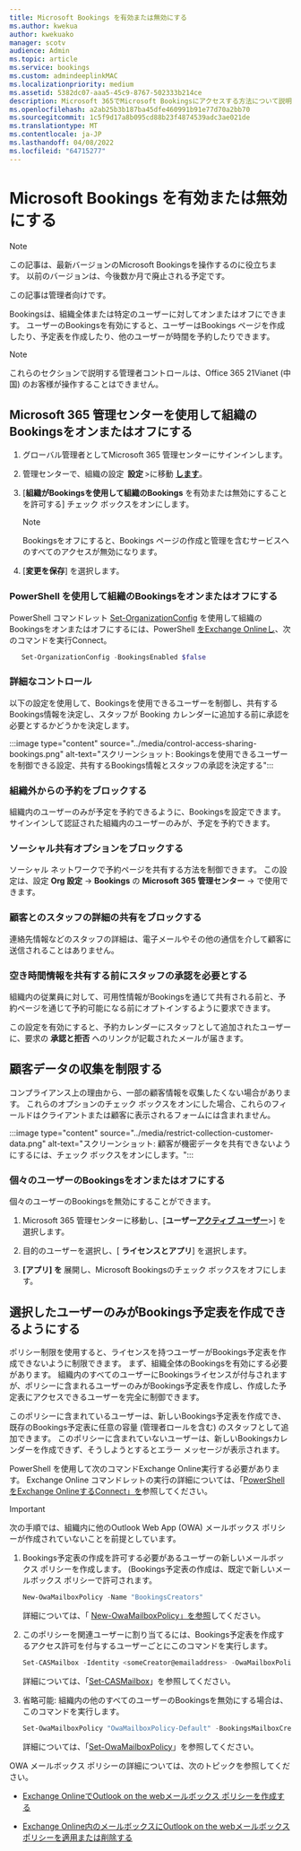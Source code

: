 ```yaml
---
title: Microsoft Bookings を有効または無効にする
ms.author: kwekua
author: kwekuako
manager: scotv
audience: Admin
ms.topic: article
ms.service: bookings
ms.custom: admindeeplinkMAC
ms.localizationpriority: medium
ms.assetid: 5382dc07-aaa5-45c9-8767-502333b214ce
description: Microsoft 365でMicrosoft Bookingsにアクセスする方法について説明します。
ms.openlocfilehash: a2ab25b3b187ba45dfe460991b91e77d70a2bb70
ms.sourcegitcommit: 1c5f9d17a8b095cd88b23f4874539adc3ae021de
ms.translationtype: MT
ms.contentlocale: ja-JP
ms.lasthandoff: 04/08/2022
ms.locfileid: "64715277"
---
```

# <a name="turn-microsoft-bookings-on-or-off"></a>Microsoft Bookings を有効または無効にする

> [!NOTE]
> この記事は、最新バージョンのMicrosoft Bookingsを操作するのに役立ちます。 以前のバージョンは、今後数か月で廃止される予定です。

この記事は管理者向けです。 

Bookingsは、組織全体または特定のユーザーに対してオンまたはオフにできます。 ユーザーのBookingsを有効にすると、ユーザーはBookings ページを作成したり、予定表を作成したり、他のユーザーが時間を予約したりできます。

> [!NOTE]
> これらのセクションで説明する管理者コントロールは、Office 365 21Vianet (中国) のお客様が操作することはできません。

## <a name="turn-bookings-on-or-off-for-your-organization-using-the-microsoft-365-admin-center"></a>Microsoft 365 管理センターを使用して組織のBookingsをオンまたはオフにする

1. グローバル管理者としてMicrosoft 365 管理センターにサインインします。

2. 管理センターで、組織の設定  **設定** \>に移動 <a href="https://go.microsoft.com/fwlink/p/?linkid=2053743" target="_blank">**します**</a>。

3. [**組織がBookingsを使用して組織のBookings** を有効または無効にすることを許可する] チェック ボックスをオンにします。

   > [!NOTE]
   > Bookingsをオフにすると、Bookings ページの作成と管理を含むサービスへのすべてのアクセスが無効になります。

4. [**変更を保存**] を選択します。

### <a name="turn-bookings-on-or-off-for-your-organization-using-powershell"></a>PowerShell を使用して組織のBookingsをオンまたはオフにする

PowerShell コマンドレット [Set-OrganizationConfig](/powershell/module/exchange/set-organizationconfig) を使用して組織のBookingsをオンまたはオフにするには、PowerShell [をExchange Onlineし](/powershell/exchange/connect-to-exchange-online-powershell)、次のコマンドを実行Connect。

```PowerShell
   Set-OrganizationConfig -BookingsEnabled $false
```

### <a name="granular-controls"></a>詳細なコントロール

以下の設定を使用して、Bookingsを使用できるユーザーを制御し、共有するBookings情報を決定し、スタッフが Booking カレンダーに追加する前に承認を必要とするかどうかを決定します。

:::image type="content" source="../media/control-access-sharing-bookings.png" alt-text="スクリーンショット: Bookingsを使用できるユーザーを制御できる設定、共有するBookings情報とスタッフの承認を決定する":::

### <a name="block-bookings-from-outside-your-organization"></a>組織外からの予約をブロックする

組織内のユーザーのみが予定を予約できるように、Bookingsを設定できます。 サインインして認証された組織内のユーザーのみが、予定を予約できます。

### <a name="block-social-sharing-options"></a>ソーシャル共有オプションをブロックする

ソーシャル ネットワークで予約ページを共有する方法を制御できます。 この設定は、設定 **Org 設定** -> **Bookings** の **Microsoft 365 管理センター** -> で使用できます。

### <a name="block-sharing-staff-details-with-customers"></a>顧客とのスタッフの詳細の共有をブロックする

連絡先情報などのスタッフの詳細は、電子メールやその他の通信を介して顧客に送信されることはありません。

### <a name="require-staff-approvals-before-sharing-freebusy-information"></a>空き時間情報を共有する前にスタッフの承認を必要とする

組織内の従業員に対して、可用性情報がBookingsを通じて共有される前と、予約ページを通じて予約可能になる前にオプトインするように要求できます。

この設定を有効にすると、予約カレンダーにスタッフとして追加されたユーザーに、要求の **承認と拒否** へのリンクが記載されたメールが届きます。

## <a name="restrict-collection-of-customer-data"></a>顧客データの収集を制限する

コンプライアンス上の理由から、一部の顧客情報を収集したくない場合があります。 これらのオプションのチェック ボックスをオンにした場合、これらのフィールドはクライアントまたは顧客に表示されるフォームには含まれません。

:::image type="content" source="../media/restrict-collection-customer-data.png" alt-text="スクリーンショット: 顧客が機密データを共有できないようにするには、チェック ボックスをオンにします。":::

### <a name="turn-bookings-on-or-off-for-individual-users"></a>個々のユーザーのBookingsをオンまたはオフにする

個々のユーザーのBookingsを無効にすることができます。

1. Microsoft 365 管理センターに移動し、[**ユーザー**<a href="https://go.microsoft.com/fwlink/p/?linkid=834822" target="_blank">**アクティブ ユーザー**</a>\>] を選択します。

1. 目的のユーザーを選択し、[ **ライセンスとアプリ**] を選択します。

1. **[アプリ] を** 展開し、Microsoft Bookingsのチェック ボックスをオフにします。

## <a name="allow-only-selected-users-to-create-bookings-calendars"></a>選択したユーザーのみがBookings予定表を作成できるようにする

ポリシー制限を使用すると、ライセンスを持つユーザーがBookings予定表を作成できないように制限できます。 まず、組織全体のBookingsを有効にする必要があります。 組織内のすべてのユーザーにBookingsライセンスが付与されますが、ポリシーに含まれるユーザーのみがBookings予定表を作成し、作成した予定表にアクセスできるユーザーを完全に制御できます。

このポリシーに含まれているユーザーは、新しいBookings予定表を作成でき、既存のBookings予定表に任意の容量 (管理者ロールを含む) のスタッフとして追加できます。 このポリシーに含まれていないユーザーは、新しいBookingsカレンダーを作成できず、そうしようとするとエラー メッセージが表示されます。

PowerShell を使用して次のコマンドExchange Online実行する必要があります。 Exchange Online コマンドレットの実行の詳細については、「[PowerShell をExchange OnlineするConnect」を](/powershell/exchange/connect-to-exchange-online-powershell)参照してください。

> [!IMPORTANT]
> 次の手順では、組織内に他のOutlook Web App (OWA) メールボックス ポリシーが作成されていないことを前提としています。

1. Bookings予定表の作成を許可する必要があるユーザーの新しいメールボックス ポリシーを作成します。 (Bookings予定表の作成は、既定で新しいメールボックス ポリシーで許可されます。

   ```PowerShell
   New-OwaMailboxPolicy -Name "BookingsCreators"
   ```

   詳細については、「 [New-OwaMailboxPolicy」を参照](/powershell/module/exchange/new-owamailboxpolicy)してください。

2. このポリシーを関連ユーザーに割り当てるには、Bookings予定表を作成するアクセス許可を付与するユーザーごとにこのコマンドを実行します。

   ```PowerShell
   Set-CASMailbox -Identity <someCreator@emailaddress> -OwaMailboxPolicy "BookingsCreators"
   ```

   詳細については、「[Set-CASMailbox](/powershell/module/exchange/set-casmailbox)」を参照してください。

3. 省略可能: 組織内の他のすべてのユーザーのBookingsを無効にする場合は、このコマンドを実行します。

   ```PowerShell
   Set-OwaMailboxPolicy "OwaMailboxPolicy-Default" -BookingsMailboxCreationEnabled:$false
   ```

   詳細については、「[Set-OwaMailboxPolicy](/powershell/module/exchange/set-owamailboxpolicy)」を参照してください。

OWA メールボックス ポリシーの詳細については、次のトピックを参照してください。

- [Exchange OnlineでOutlook on the webメールボックス ポリシーを作成する](/exchange/clients-and-mobile-in-exchange-online/outlook-on-the-web/create-outlook-web-app-mailbox-policy)

- [Exchange Online内のメールボックスにOutlook on the webメールボックス ポリシーを適用または削除する](/exchange/clients-and-mobile-in-exchange-online/outlook-on-the-web/create-outlook-web-app-mailbox-policy)
